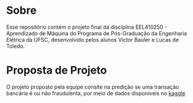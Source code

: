 # Sobre

Esse repositório contém o projeto final da disciplina EEL410250 - Aprendizado de Máquina do Programa de Pós-Graduação da Engenharia Elétrica da UFSC, desenvolvido pelos alunos Victor Bauler e Lucas de Toledo.

# Proposta de Projeto

O projeto proposto pela equipe consite na predição se uma transação bancária é ou não fraudulenta, por meio de dados disponíveis no [kaggle](https://www.kaggle.com/competitions/ieee-fraud-detection/overview)